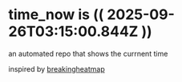 # time_now is (( 2025-09-26T03:15:00.844Z ))

an automated repo that shows the currnent time

inspired by [breakingheatmap](https://github.com/breakingheatmap/breakingheatmap)